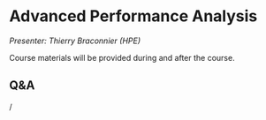 # Advanced Performance Analysis

*Presenter: Thierry Braconnier (HPE)*

Course materials will be provided during and after the course.

<!--
Temporary location of materials (for the lifetime of the training project):

-   Slides: `/project/project_465001362/Slides/HPE/10_advanced_performance_analysis_merged.pdf`
-->

<!--
Archived materials on LUMI:

-   Slides: `/appl/local/training/2p3day-20250303/files/LUMI-2p3day-20250303-402-Advanced_Performance_Analysis.pdf`

-   Recording: `/appl/local/training/2p3day-20250303/recordings/402-Advanced_Performance_Analysis.mp4`

These materials can only be distributed to actual users of LUMI (active user account).
-->


## Q&A

/
